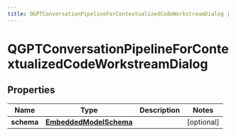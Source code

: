 ```yaml
---
title: QGPTConversationPipelineForContextualizedCodeWorkstreamDialog | Dart SDK
---
```


# QGPTConversationPipelineForContextualizedCodeWorkstreamDialog

## Properties
Name | Type | Description | Notes
------------ | ------------- | ------------- | -------------
**schema** | [**EmbeddedModelSchema**](EmbeddedModelSchema) |  | [optional] 


